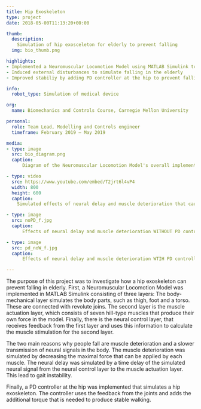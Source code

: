 ```yaml
---
title: Hip Exoskeleton
type: project
date: 2018-05-00T11:13:20+00:00

thumb:
  description: 
    Simulation of hip exosceleton for elderly to prevent falling 
  img: bio_thumb.png

highlights:
- Implemented a Neuromuscular Locomotion Model using MATLAB Simulink to simulate human walking
- Induced external disturbances to simulate falling in the elderly
- Improved stabiliy by adding PD controller at the hip to prevent falling

info:
  robot_type: Simulation of medical device

org:
  name: Biomechanics and Controls Course, Carnegie Mellon University

personal:
  role: Team Lead, Modelling and Controls engineer 
  timeframe: February 2019 – May 2019

media:
- type: image
  src: bio_diagram.png
  caption: 
      Diagram of the Neuromuscular Locomotion Model's overall implementation

- type: video
  src: https://www.youtube.com/embed/T2jrt6l4vP4
  width: 800
  height: 600
  caption:
    Simulated effects of neural delay and muscle deterioration that causes elderly falling. Regained gait stability is achieved by a PD controller at the hip, which simulates a hip exoskeleton

- type: image
  src: noPD_f.jpg
  caption: 
      Effects of neural delay and muscle deterioration WITHOUT PD controller

- type: image
  src: pd_noW_f.jpg
  caption: 
      Effects of neural delay and muscle deterioration WTIH PD controller

---
```


The purpose of this project was to investigate how a hip exoskeleton can prevent falling in elderly. First, a Neuromuscular Locomotion Model was implemented in MATLAB Simulink consisting of three layers: The body-mechanical layer simulates the body parts, such as thigh, foot and a torso. These are connected with revolute joins. The second layer is the muscle actuation layer, which consists of seven hill-type muscles that produce their own force in the model. Finally, there is the neural control layer, that receives feedback from the first layer and uses this information to calculate the muscle stimulation for the second layer. 

The two main reasons why people fall are muscle deterioration and a slower transmission of neural signals in the body. The muscle deterioration was simulated by decreasing the maximal force that can be applied by each muscle. The neural delay was simulated by a time delay of the simulated neural signal from the neural control layer to the muscle actuation layer. This lead to gait instability.

Finally, a PD controller at the hip was implemented that simulates a hip exoskeleton. The controller uses the feedback from the joints and adds the additional torque that is needed to produce stable walking. 